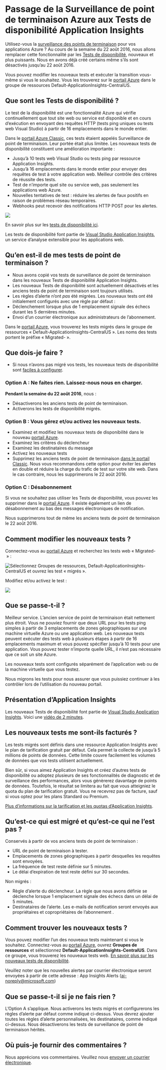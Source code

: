 <properties 
	pageTitle="Migrer du point de terminaison Azure aux Tests de disponibilité Application Insights" 
	description="Nous passons des tests de surveillance des points de terminaison Azure classiques aux tests de disponibilité Application Insights. Nous prévoyons d’effectuer ce changement pendant la semaine du 22 août 2016."
	services="application-insights" 
    documentationCenter=""
	authors="soubhagyadash" 
	manager="douge"/>

<tags 
	ms.service="application-insights" 
	ms.workload="tbd" 
	ms.tgt_pltfrm="ibiza" 
	ms.devlang="na" 
	ms.topic="article" 
	ms.date="07/25/2016" 
	ms.author="awills"/>
 
# Passage de la Surveillance de point de terminaison Azure aux Tests de disponibilité Application Insights

Utilisez-vous la [surveillance des points de terminaison](https://blogs.msdn.microsoft.com/mast/2013/03/03/windows-azure-portal-update-configure-web-endpoint-status-monitoring-preview/) pour vos applications Azure ? Au cours de la semaine du 22 août 2016, nous allons remplacer cette fonctionnalité par les [Tests de disponibilité](app-insights-monitor-web-app-availability.md), nouveaux et plus puissants. Nous en avons déjà créé certains même s’ils sont désactivés jusqu’au 22 août 2016.

Vous pouvez modifier les nouveaux tests et exécuter la transition vous-même si vous le souhaitez. Vous les trouverez sur le [portail Azure](https://portal.azure.com) dans le groupe de ressources Default-ApplicationInsights-CentralUS.


## Que sont les Tests de disponibilité ?

Le test de la disponibilité est une fonctionnalité Azure qui vérifie continuellement que tout site web ou service est disponible et en cours d’exécution en envoyant des requêtes HTTP (tests ping uniques ou tests web Visual Studio) à partir de 16 emplacements dans le monde entier.

Dans le [portail Azure Classic](https://manage.windowsazure.com), ces tests étaient appelés Surveillance de point de terminaison. Leur portée était plus limitée. Les nouveaux tests de disponibilité constituent une amélioration importante :

* Jusqu’à 10 tests web Visual Studio ou tests ping par ressource Application Insights.
* Jusqu’à 16 emplacements dans le monde entier pour envoyer des requêtes de test à votre application web. Meilleur contrôle des critères de réussite des tests.
* Test de n’importe quel site ou service web, pas seulement les applications web Azure.
* Nouvelles tentatives de test : réduire les alertes de faux positifs en raison de problèmes réseau temporaires.
* Webhooks peut recevoir des notifications HTTP POST pour les alertes.

![](./media/app-insights-migrate-azure-endpoint-tests/16-1test.png)

En savoir plus sur les [tests de disponibilité ici](app-insights-monitor-web-app-availability.md).

Les tests de disponibilité font partie de [Visual Studio Application Insights](app-insights-overview.md), un service d’analyse extensible pour les applications web.



## Qu’en est-il de mes tests de point de terminaison ?

* Nous avons copié vos tests de surveillance de point de terminaison dans les nouveaux Tests de disponibilité Application Insights.
* Les nouveaux Tests de disponibilité sont actuellement désactivés et les anciens tests de point de terminaison sont toujours utilisés.
* Les règles d’alerte n’ont *pas* été migrées. Les nouveaux tests ont été initialement configurés avec une règle par défaut :
 * Déclenchement lorsque plus de 1 emplacement signale des échecs durant les 5 dernières minutes.
 * Envoi d’un courrier électronique aux administrateurs de l’abonnement.

Dans le [portail Azure](https://portal.azure.com), vous trouverez les tests migrés dans le groupe de ressources « Default-ApplicationInsights-CentralUS ». Les noms des tests portent le préfixe « Migrated- ».

## Que dois-je faire ?

* Si nous n’avons pas migré vos tests, les nouveaux tests de disponibilité sont [faciles à configurer](app-insights-monitor-web-app-availability.md).

### Option A : Ne faites rien. Laissez-nous nous en charger.

**Pendant la semaine du 22 août 2016**, nous :

* Désactiverons les anciens tests de point de terminaison.
* Activerons les tests de disponibilité migrés.

### Option B : Vous gérez et/ou activez les nouveaux tests.

* Examinez et modifiez les nouveaux tests de disponibilité dans le nouveau [portail Azure](https://portal.azure.com).
 * Examinez les critères du déclencheur
 * Examinez les destinataires du message
* Activez les nouveaux tests
* Supprimez les anciens tests de point de terminaison [dans le portail Classic](https://manage.windowsazure.com). Nous vous recommandons cette option pour éviter les alertes en double et réduire la charge du trafic de test sur votre site web. Dans le cas contraire, nous les supprimerons le 22 août 2016.


### Option C : Désabonnement

Si vous ne souhaitez pas utiliser les Tests de disponibilité, vous pouvez les supprimer dans le [portail Azure](https://portal.azure.com). Il existe également un lien de désabonnement au bas des messages électroniques de notification.

Nous supprimerons tout de même les anciens tests de point de terminaison le 22 août 2016.

## Comment modifier les nouveaux tests ?

Connectez-vous au [portail Azure](https://portal.azure.com) et recherchez les tests web « Migrated- » :

![Sélectionnez Groupes de ressources, Default-ApplicationInsights-CentralUS et ouvrez les test « migrés ».](./media/app-insights-migrate-azure-endpoint-tests/20.png)

Modifiez et/ou activez le test :

![](./media/app-insights-migrate-azure-endpoint-tests/21.png)


## Que se passe-t-il ?

Meilleur service. L’ancien service de point de terminaison était nettement plus étroit. Vous ne pouviez fournir que deux URL pour les tests ping simples à partir de 3 emplacements de zones géographiques sur une machine virtuelle Azure ou une application web. Les nouveaux tests peuvent exécuter des tests web à plusieurs étapes à partir de 16 emplacements maximum et vous pouvez spécifier jusqu’à 10 tests pour une application. Vous pouvez tester n’importe quelle URL, il n’est pas nécessaire que ce soit un site Azure.

Les nouveaux tests sont configurés séparément de l’application web ou de la machine virtuelle que vous testez.

Nous migrons les tests pour nous assurer que vous puissiez continuer à les contrôler lors de l’utilisation du nouveau portail.

## Présentation d’Application Insights

Les nouveaux Tests de disponibilité font partie de [Visual Studio Application Insights](app-insights-overview.md). Voici une [vidéo de 2 minutes](http://go.microsoft.com/fwlink/?LinkID=733921).

## Les nouveaux tests me sont-ils facturés ?

Les tests migrés sont définis dans une ressource Application Insights avec le plan de tarification gratuit par défaut. Cela permet la collecte de jusqu’à 5 millions de points de données. Cette limite couvre facilement les volumes de données que vos tests utilisent actuellement.

Bien sûr, si vous aimez Application Insights et créez d’autres tests de disponibilité ou adoptez plusieurs de ses fonctionnalités de diagnostic et de surveillance des performances, alors vous génèrerez davantage de points de données. Toutefois, le résultat se limitera au fait que vous atteigniez le quota du plan de tarification gratuit. Vous ne recevrez pas de facture, sauf si vous optez pour les plans Standard ou Premium.

[Plus d’informations sur la tarification et les quotas d’Application Insights](app-insights-pricing.md).

## Qu’est-ce qui est migré et qu’est-ce qui ne l’est pas ?

Conservés à partir de vos anciens tests de point de terminaison :

* URL de point de terminaison à tester.
* Emplacements de zones géographiques à partir desquelles les requêtes sont envoyées.
* La fréquence de test reste définie sur 5 minutes.
* Le délai d’expiration de test reste défini sur 30 secondes.

Non migrés :

* Règle d’alerte du déclencheur. La règle que nous avons définie se déclenche lorsque 1 emplacement signale des échecs dans un délai de 5 minutes.
* Destinataires de l’alerte. Les e-mails de notification seront envoyés aux propriétaires et copropriétaires de l’abonnement .

## Comment trouver les nouveaux tests ?

Vous pouvez modifier l’un des nouveaux tests maintenant si vous le souhaitez. Connectez-vous au [portail Azure](https://portal.azure.com), ouvrez **Groupes de ressources** et sélectionnez **Default-ApplicationInsights-CentralUS**. Dans ce groupe, vous trouverez les nouveaux tests web. [En savoir plus sur les nouveaux tests de disponibilité](app-insights-monitor-web-app-availability.md).

Veuillez noter que les nouvelles alertes par courrier électronique seront envoyées à partir de cette adresse : App Insights Alerts (ai-noreply@microsoft.com)

## Que se passe-t-il si je ne fais rien ?

L’Option A s’applique. Nous activerons les tests migrés et configurerons les règles d’alerte par défaut comme indiqué ci-dessus. Vous devrez ajouter toutes les règles d’alerte personnalisées, les destinataires, comme indiqué ci-dessus. Nous désactiverons les tests de surveillance de point de terminaison hérités.

## Où puis-je fournir des commentaires ? 

Nous apprécions vos commentaires. Veuillez nous [envoyer un courrier électronique](mailto:vsai@microsoft.com).

<!---HONumber=AcomDC_0727_2016-->